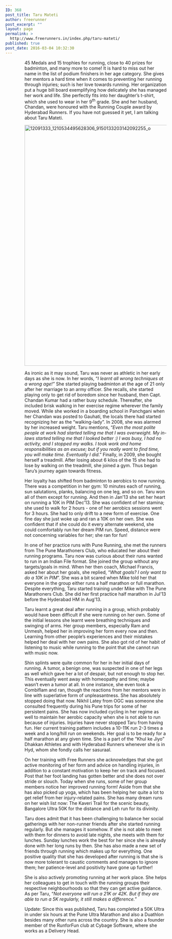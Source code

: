 ```yaml
---
ID: 368
post_title: Taru Mateti
author: freerunner
post_excerpt: ""
layout: page
permalink: >
  http://www.freerunners.in/index.php/taru-mateti/
published: true
post_date: 2016-03-04 10:32:30
---
```

<p style="padding-left: 60px;">45 Medals and 15 trophies for running, close to 40 prizes for badminton, and many more to come! It is hard to miss out her name in the list of podium finishers in her age category. She gives her mentors a hard time when it comes to preventing her running through injuries; such is her love towards running. Her organization put a huge bill board exemplifying how delicately she has managed her work and life. She perfectly fits into her daughter’s t-shirt, which she used to wear in her 9<sup>th</sup> grade. She and her husband, Chandan, were honoured with the Running Couple award by Hyderabad Runners. If you have not guessed it yet, I am talking about Taru Mateti.</p>
<p style="padding-left: 60px;"><img class="alignnone wp-image-392" src="http://www.freerunners.in/wp-content/uploads/2015/07/2016/03/12091333_1210534495628306_9150133203142092255_o.jpg" alt="12091333_1210534495628306_9150133203142092255_o" width="506" height="753" /></p>
<p style="padding-left: 60px;">As ironic as it may sound, Taru was never as athletic in her early days as she is now. In her words, “<em>I learnt all wrong techniques at a wrong age!”</em> She started playing badminton at the age of 21 only after her marriage to an army officer. She recalls, she started playing only to get rid of boredom since her husband, then Capt. Chandan Kumar had a rather busy schedule. Thereafter, she included brisk walking in her exercise regime wherever the family moved. While she worked in a boarding school in Panchgani when her Chandan was posted to Gauhati, the locals there had started recognizing her as the “walking-lady”. In 2008, she was alarmed by her increased weight. Taru mentions, “<em>Even the most polite people at work had started telling me that I was overweight. My in-laws started telling me that I looked better :)</em><em> I was busy, I had no activity, and I stopped my walks. I took work and home responsibilities as an excuse; but if you really want to find time, you will make time. Eventually I did</em>.” Finally, in 2009, she bought herself a treadmill. After losing about 6 kilos of the 15 she had to lose by walking on the treadmill, she joined a gym. Thus began Taru’s journey again towards fitness.</p>
<p style="padding-left: 60px;">Her loyalty has shifted from badminton to aerobics to now running. There was a competition in her gym: 10 minutes each of running, sun salutations, planks, balancing on one leg, and so on. Taru won all of them except for running. And then in Jan’13 she set her heart on running a 10K in PIM Dec’13. She was confident of her stamina; she used to walk for 2 hours - one of her aerobics sessions went for 3 hours. She had to only drift to a new form of exercise. One fine day she just woke up and ran a 10K on her own. She was confident that if she could do it every alternate weekend, she could comfortably run her dream PIM run. Speed, distance were not concerning variables for her; she ran for fun!</p>
<p style="padding-left: 60px;">In one of her practice runs with Pune Running, she met the runners from The Pune Marathoners Club, who educated her about their running programs. Taru now was curious about their runs wanted to run in an Indian File format. She joined the group without any targets/goals in mind. When her then coach, Michael Francis, asked her about her goals, she replied, “<em>What goals? I only want to do a 10K in PIM</em>”. She was a bit scared when Mike told her that everyone in the group either runs a half marathon or full marathon. Despite everything, Taru started training under Mike with The Pune Marathoners Club. She did her first practice half marathon in Jul’13 before the Hyderabad HM in Aug’13.</p>
<p style="padding-left: 60px;">Taru learnt a great deal after running in a group, which probably would have been difficult if she were running on her own. Some of the initial lessons she learnt were breathing techniques and swinging of arms. Her group members, especially Ram and Unmesh, helped her in improving her form every now and then. Learning from other people’s experiences and their mistakes helped her deal with her own pains. She also got rid of her habit of listening to music while running to the point that she cannot run with music now.</p>
<p style="padding-left: 60px;">Shin splints were quite common for her in her initial days of running. A tumor, a benign one, was suspected in one of her legs as well which gave her a lot of despair, but not enough to stop her. This eventually went away with homeopathy and time; maybe wasn’t even a tumor at all. In one instance, she even took a Combiflam and ran, though the reactions from her mentors were in line with superlative form of unpleasantness. She has absolutely stopped doing that now. Nikhil Latey from OGC was someone she consulted frequently during his Pune trips for some of her persistent pains. She has now included cycling in her regime as well to maintain her aerobic capacity when she is not able to run because of injuries. Injuries have never stopped Taru from having fun. Her current training pattern includes a 10-11K run 2-3 times a week and a long/hill run on weekends. Her goal is to be ready for a half marathon at any given time. She is a part of the “Khul ke Jiyo” Dhakkan Athletes and with Hyderabad Runners whenever she is in Hyd, whom she fondly calls her sasuraal.</p>
<p style="padding-left: 60px;">On her training with Free Runners she acknowledges that she got active monitoring of her form and advice on handling injuries, in addition to a constant motivation to keep her on track and focused. Post that her foot landing has gotten better and she does not over stride or slouch. Today when she runs, some of her group members notice her improved running form! Aside from that she has also picked up yoga, which has been helping her quite a lot to get relief from her injury-related pains. She has many dream runs on her wish list now: The Kaveri Trail for the scenic beauty, Bangalore Ultra 50K for the distance and Leh run for its divinity.</p>
<p style="padding-left: 60px;">Taru does admit that it has been challenging to balance her social gatherings with her non-runner friends after she started running regularly. But she manages it somehow. If she is not able to meet with them for dinners to avoid late nights, she meets with them for lunches. Sunday lunches work the best for her since she is already done with her long runs by then. She has also made a new set of friends through running which makes up for everything. One positive quality that she has developed after running is that she is now more tolerant to caustic comments and manages to ignore them; her patience-level and positivity have gone up further!</p>
<p style="padding-left: 60px;">She is also actively promoting running at her work place. She helps her colleagues to get in touch with the running groups their respective neighbourhoods so that they can get active guidance. As per Taru, “<em>Not everyone will run a 21K or 42K. But if they are able to run a 5K regularly, it still makes a difference.</em>”</p>
<p style="padding-left: 60px;">Update: Since this was published, Taru has completed a 50K Ultra in under six hours at the Pune Ultra Marathon and also a Duathlon besides many other runs across the country. She is also a founder member of the RunforFun club at Cybage Software, where she works as a Delivery Head.</p>